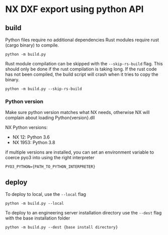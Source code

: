 # NX DXF export using python API

## build

Python files require no additional dependencies
Rust modules require rust (cargo binary) to compile.

```
python -m build.py
```

Rust module compilation can be skipped with the `--skip-rs-build` flag. This should only be done if the rust compilation is taking long. If the rust code has not been compiled, the build script will crash when it tries to copy the binary.
```
python -m build.py --skip-rs-build
```

### Python version
Make sure python version matches what NX needs, otherwise NX will complain about loading Python{version}.dll

NX Python versions:
- NX 12: Python 3.6
- NX 1953: Python 3.8

if multiple versions are installed, you can set an environment variable to coerce pyo3 into using the right interpreter
```
PYO3_PYTHON={PATH_TO_PYTHON_INTERPRETER}
```
## deploy

To deploy to local, use the `--local` flag
```
python -m build.py --local
```

To deploy to an engineering server installation directory use the `--dest` flag with the base installation folder

```
python -m build.py --dest {base install directory}
```
